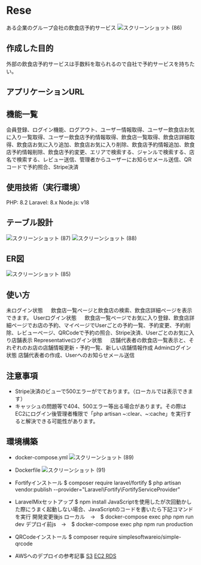 # Rese
ある企業のグループ会社の飲食店予約サービス
![スクリーンショット (86)](https://github.com/tutiyaren/Rese/assets/126432220/eb0e59f5-4b3c-4bf5-be54-2af8a8c5e41d)


## 作成した目的
外部の飲食店予約サービスは手数料を取られるので自社で予約サービスを持ちたい。

## アプリケーションURL


## 機能一覧
会員登録、ログイン機能、ログアウト、ユーザー情報取得、ユーザー飲食店お気に入り一覧取得、ユーザー飲食店予約情報取得、飲食店一覧取得、飲食店詳細取得、飲食店お気に入り追加、飲食店お気に入り削除、飲食店予約情報追加、飲食店予約情報削除、飲食店予約変更、エリアで検索する、ジャンルで検索する、店名で検索する、レビュー送信、管理者からユーザーにお知らせメール送信、QRコードで予約照合、Stripe決済

## 使用技術（実行環境）
PHP: 8.2
Laravel: 8.x
Node.js: v18

## テーブル設計
![スクリーンショット (87)](https://github.com/tutiyaren/Rese/assets/126432220/0c751946-dd42-47da-8c80-f50232043654)
![スクリーンショット (88)](https://github.com/tutiyaren/Rese/assets/126432220/560fe51d-e475-465a-9ffa-c5e716c44eb7)

## ER図
![スクリーンショット (85)](https://github.com/tutiyaren/Rese/assets/126432220/ea88d4f2-2f64-4e23-bd49-3ae290472c4d)

## 使い方
未ログイン状態
　  飲食店一覧ページと飲食店の検索、飲食店詳細ページを表示できます。
Userログイン状態
　  飲食店一覧ページでお気に入り登録、飲食店詳細ページでお店の予約、マイページでUserごとの予約一覧、予約変更、予約削除、レビューぺージ、QRCodeで予約の照合、Stripe決済、Userごとのお気に入り店舗表示
Representativeログイン状態
　  店舗代表者の飲食店一覧表示と、それぞれのお店の店舗情報更新・予約一覧、新しい店舗情報作成
Adminログイン状態
    店舗代表者の作成、Userへのお知らせメール送信

## 注意事項
- Stripe決済のビューで500エラーがでております。（ローカルでは表示できます）
- キャッシュの問題等で404、500エラー等出る場合があります。その際はEC2にログイン後管理者権限で「php artisan ~:clear、~:cache」を実行すると解決できる可能性があります。

## 環境構築
- docker-compose.yml
![スクリーンショット (89)](https://github.com/tutiyaren/Rese/assets/126432220/d6664349-6ecc-48db-a273-e81d44744b9b)
- Dockerfile
![スクリーンショット (91)](https://github.com/tutiyaren/Rese/assets/126432220/b05964f5-7fea-47ce-9c19-82d73ef16d3e)

- Fortifyインストール
$ composer require laravel/fortify
$ php artisan vendor:publish --provider="Laravel\Fortify\FortifyServiceProvider"

- LaravelMixセットアップ
$ npm install
JavaScriptを使用したが次回動かした際にうまく起動しない場合、JavaScriptのコードを書いたら下記コマンドを実行
開発変更後js ローカル　→　$ docker-compose exec php npm run dev
デプロイ前js　→　$ docker-compose exec php npm run production

- QRCodeインストール
$ composer require simplesoftwareio/simple-qrcode

- AWSへのデプロイの参考記事
[S3](https://qiita.com/kouki_o9/items/dcc40b30924fd3b30787)
[EC2 RDS](https://zenn.dev/funayamateppei/articles/d3ee340a2dc7c1)



